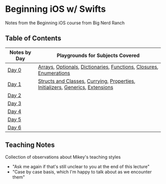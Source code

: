 # Beginning iOS w/ Swifts

Notes from the Beginning iOS course from Big Nerd Ranch

## Table of Contents

|  Notes by Day | Playgrounds for Subjects Covered  |
|---|---|
| [Day 0](./day-0.md)  | [Arrays](./arrays.playground/section-1.swift), [Optionals](./optionals.playground/section-1.swift), [Dictionaries](./dictionaries.playground/section-1.swift), [Functions](./functions.playground/section-1.swift), [Closures](./closures.playground/section-1.swift), [Enumerations](./enumerations.playground/section-1.swift) |
|[Day 1](./day-1)| [Structs and Classes](./structsandclasses.playground/section-1.swift), [Currying](./currying.playground/section-1.swift), [Properties](./properties.swift), [Initializers](./initializers.swift), [Generics](./generics.swift), [Extensions](./extensions.swift)   |
|[Day 2](#day-2)||
|[Day 3](#day-3)||
|[Day 4](#day-4)||
|[Day 5](#day-5)||
|[Day 6](#day-6)||

## Teaching Notes
Collection of observations about Mikey's teaching styles

- "Ask me again if that's still unclear to you at the end of this lecture"
- "Case by case basis, which I'm happy to talk about as we encounter them"


